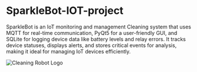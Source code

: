# SparkleBot-IOT-project
SparkleBot is an IoT monitoring and management Cleaning system that uses MQTT for real-time communication, PyQt5 for a user-friendly GUI, and SQLite for logging device data like battery levels and relay errors. It tracks device statuses, displays alerts, and stores critical events for analysis, making it ideal for managing IoT devices efficiently.

![Cleaning Robot Logo](https://github.com/username/repository-name/blob/main/path-to-image/sparklebot.png)
